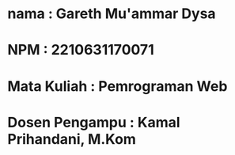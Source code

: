 # nama : Gareth Mu'ammar Dysa
# NPM : 2210631170071
# Mata Kuliah : Pemrograman Web
# Dosen Pengampu : Kamal Prihandani, M.Kom
